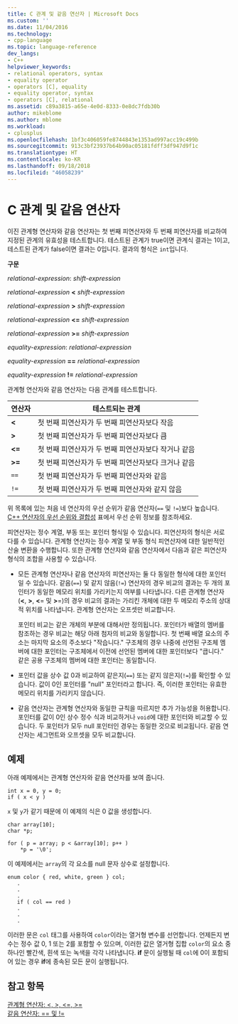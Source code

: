 ```yaml
---
title: C 관계 및 같음 연산자 | Microsoft Docs
ms.custom: ''
ms.date: 11/04/2016
ms.technology:
- cpp-language
ms.topic: language-reference
dev_langs:
- C++
helpviewer_keywords:
- relational operators, syntax
- equality operator
- operators [C], equality
- equality operator, syntax
- operators [C], relational
ms.assetid: c89a3815-a65e-4e0d-8333-0e8dc7fdb30b
author: mikeblome
ms.author: mblome
ms.workload:
- cplusplus
ms.openlocfilehash: 1bf3c406059fe8744843e1353ad997acc19c499b
ms.sourcegitcommit: 913c3bf23937b64b90ac05181fdff3df947d9f1c
ms.translationtype: HT
ms.contentlocale: ko-KR
ms.lasthandoff: 09/18/2018
ms.locfileid: "46058239"
---
```

# <a name="c-relational-and-equality-operators"></a>C 관계 및 같음 연산자

이진 관계형 연산자와 같음 연산자는 첫 번째 피연산자와 두 번째 피연산자를 비교하여 지정된 관계의 유효성을 테스트합니다. 테스트된 관계가 true이면 관계식 결과는 1이고, 테스트된 관계가 false이면 결과는 0입니다. 결과의 형식은 `int`입니다.

**구문**

*relational-expression*: *shift-expression*

*relational-expression*  **\<**  *shift-expression*

*relational-expression*  **>**  *shift-expression*

*relational-expression*  **\<=**  *shift-expression*

*relational-expression*  **>=**  *shift-expression*

*equality-expression*: *relational-expression*

*equality-expression*  **==**  *relational-expression*

*equality-expression*  **!=**  *relational-expression*

관계형 연산자와 같음 연산자는 다음 관계를 테스트합니다.

|연산자|테스트되는 관계|
|--------------|-------------------------|
|**\<**|첫 번째 피연산자가 두 번째 피연산자보다 작음|
|**>**|첫 번째 피연산자가 두 번째 피연산자보다 큼|
|**\<=**|첫 번째 피연산자가 두 번째 피연산자보다 작거나 같음|
|**>=**|첫 번째 피연산자가 두 번째 피연산자보다 크거나 같음|
|`==`|첫 번째 피연산자가 두 번째 피연산자와 같음|
|`!=`|첫 번째 피연산자가 두 번째 피연산자와 같지 않음|

위 목록에 있는 처음 네 연산자의 우선 순위가 같음 연산자(`==` 및 `!=`)보다 높습니다. [C++ 연산자의 우선 순위와 결합성](../c-language/precedence-and-order-of-evaluation.md) 표에서 우선 순위 정보를 참조하세요.

피연산자는 정수 계열, 부동 또는 포인터 형식일 수 있습니다. 피연산자의 형식은 서로 다를 수 있습니다. 관계형 연산자는 정수 계열 및 부동 형식 피연산자에 대한 일반적인 산술 변환을 수행합니다. 또한 관계형 연산자와 같음 연산자에서 다음과 같은 피연산자 형식의 조합을 사용할 수 있습니다.

- 모든 관계형 연산자나 같음 연산자의 피연산자는 둘 다 동일한 형식에 대한 포인터일 수 있습니다. 같음(`==`) 및 같지 않음(`!=`) 연산자의 경우 비교의 결과는 두 개의 포인터가 동일한 메모리 위치를 가리키는지 여부를 나타냅니다. 다른 관계형 연산자(**\<**, **>**, **\<**= 및 **>**=)의 경우 비교의 결과는 가리킨 개체에 대한 두 메모리 주소의 상대적 위치를 나타냅니다. 관계형 연산자는 오프셋만 비교합니다.

     포인터 비교는 같은 개체의 부분에 대해서만 정의됩니다. 포인터가 배열의 멤버를 참조하는 경우 비교는 해당 아래 첨자의 비교와 동일합니다. 첫 번째 배열 요소의 주소는 마지막 요소의 주소보다 "작습니다." 구조체의 경우 나중에 선언된 구조체 멤버에 대한 포인터는 구조체에서 이전에 선언된 멤버에 대한 포인터보다 "큽니다." 같은 공용 구조체의 멤버에 대한 포인터는 동일합니다.

- 포인터 값을 상수 값 0과 비교하여 같은지(`==`) 또는 같지 않은지(`!=`)를 확인할 수 있습니다. 값이 0인 포인터를 "null" 포인터라고 합니다. 즉, 이러한 포인터는 유효한 메모리 위치를 가리키지 않습니다.

- 같음 연산자는 관계형 연산자와 동일한 규칙을 따르지만 추가 가능성을 허용합니다. 포인터를 값이 0인 상수 정수 식과 비교하거나 `void`에 대한 포인터와 비교할 수 있습니다. 두 포인터가 모두 null 포인터인 경우는 동일한 것으로 비교됩니다. 같음 연산자는 세그먼트와 오프셋을 모두 비교합니다.

## <a name="examples"></a>예제

아래 예제에서는 관계형 연산자와 같음 연산자를 보여 줍니다.

```
int x = 0, y = 0;
if ( x < y )
```

`x` 및 `y`가 같기 때문에 이 예제의 식은 0 값을 생성합니다.

```
char array[10];
char *p;

for ( p = array; p < &array[10]; p++ )
    *p = '\0';
```

이 예제에서는 `array`의 각 요소를 null 문자 상수로 설정합니다.

```
enum color { red, white, green } col;
   .
   .
   .
   if ( col == red )
   .
   .
   .
```

이러한 문은 `col` 태그를 사용하여 `color`이라는 열거형 변수를 선언합니다. 언제든지 변수는 정수 값 0, 1 또는 2를 포함할 수 있으며, 이러한 값은 열거형 집합 `color`의 요소 중 하나인 빨간색, 흰색 또는 녹색을 각각 나타냅니다. **if** 문이 실행될 때 `col`에 0이 포함되어 있는 경우 **if**에 종속된 모든 문이 실행됩니다.

## <a name="see-also"></a>참고 항목

[관계형 연산자: \<, >, \<=, >=](../cpp/relational-operators-equal-and-equal.md)<br/>
[같음 연산자: == 및 !=](../cpp/equality-operators-equal-equal-and-exclpt-equal.md)